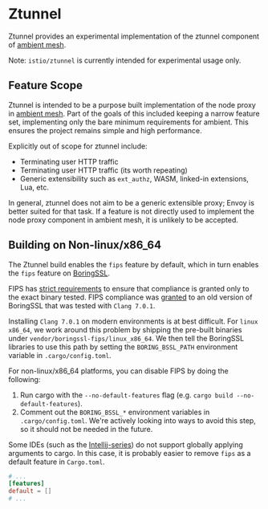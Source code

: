 # Ztunnel

Ztunnel provides an experimental implementation of the ztunnel component of
[ambient mesh](https://istio.io/latest/blog/2022/introducing-ambient-mesh/).

Note: `istio/ztunnel` is currently intended for experimental usage only.

## Feature Scope

Ztunnel is intended to be a purpose built implementation of the node proxy in [ambient mesh](https://istio.io/latest/blog/2022/introducing-ambient-mesh/).
Part of the goals of this included keeping a narrow feature set, implementing only the bare minimum requirements for ambient.
This ensures the project remains simple and high performance.

Explicitly out of scope for ztunnel include:
* Terminating user HTTP traffic
* Terminating user HTTP traffic (its worth repeating)
* Generic extensibility such as `ext_authz`, WASM, linked-in extensions, Lua, etc.

In general, ztunnel does not aim to be a generic extensible proxy; Envoy is better suited for that task.
If a feature is not directly used to implement the node proxy component in ambient mesh, it is unlikely to be accepted.

## Building on Non-linux/x86_64

The Ztunnel build enables the `fips` feature by default, which in turn enables the `fips` feature
on [BoringSSL](https://github.com/cloudflare/boring).

FIPS has
[strict requirements](https://csrc.nist.gov/CSRC/media/projects/cryptographic-module-validation-program/documents/security-policies/140sp3678.pdf)
to ensure that compliance is granted only to the exact binary tested.
FIPS compliance was [granted](https://csrc.nist.gov/projects/cryptographic-module-validation-program/certificate/3678)
to an old version of BoringSSL that was tested with `Clang 7.0.1`.

Installing `Clang 7.0.1` on modern environments is at best difficult. For `linux` `x86_64`, we work around
this problem by shipping the pre-built binaries under `vendor/boringssl-fips/linux_x86_64`. We then tell the BoringSSL libraries
to use this path by setting the `BORING_BSSL_PATH` environment variable in `.cargo/config.toml`.

For non-linux/x86_64 platforms, you can disable FIPS by doing the following:

1. Run cargo with the `--no-default-features` flag (e.g. `cargo build --no-default-features`).
1. Comment out the `BORING_BSSL_*` environment variables in `.cargo/config.toml`. We're actively looking into ways
to avoid this step, so it should not be needed in the future.

Some IDEs (such as the [Intellij-series](https://github.com/intellij-rust/intellij-rust/issues/9757)) do not support
globally applying arguments to cargo. In this case, it is probably easier to remove `fips` as a default feature in
`Cargo.toml`.

```toml
# ...
[features]
default = []
# ...
```
